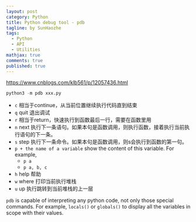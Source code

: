 ```yaml
---
layout: post
category: Python     
title: Python debug tool - pdb  
tagline: by SunHaozhe
tags: 
  - Python
  - API  
  - Utilities 
mathjax: true
comments: true
published: true
---
```


https://www.cnblogs.com/klb561/p/12057436.html

```python
python3 -m pdb xxx.py
```

* `c` 相当于continue，从当前位置继续执行代码直到结束
* `q` quit 退出调试 
* `r` 相当于return，快速执行到函数最后一行，需要在函数里用
* `n` next 执行下一条语句。如果本句是函数调用，则执行函数，接着执行当前执行语句的下一条。
* `s` step 执行下一条命令。如果本句是函数调用，则s会执行到函数的第一句。
* `p + the name of a variable` show the content of this variable. For example,
    * `p a` 
    * `p a, b, c`
* `h` help 帮助
* `w` where 打印当前执行堆栈 
* `u` up 执行跳转到当前堆栈的上一层


`pdb` is capable of interpreting any python code, not only those special commands. For example, `locals()` or `globals()` to display all the variables in scope with their values. 































